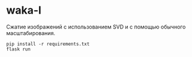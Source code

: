 # waka-l
Сжатие изображений с использованием SVD и с помощью обычного масштабирования.

```
pip install -r requirements.txt  
flask run
```
